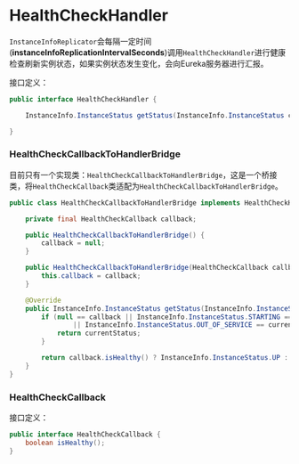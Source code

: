 # HealthCheckHandler

`InstanceInfoReplicator`会每隔一定时间(**instanceInfoReplicationIntervalSeconds**)调用`HealthCheckHandler`进行健康检查刷新实例状态，如果实例状态发生变化，会向Eureka服务器进行汇报。

接口定义：

```java
public interface HealthCheckHandler {

    InstanceInfo.InstanceStatus getStatus(InstanceInfo.InstanceStatus currentStatus);

}
```

### HealthCheckCallbackToHandlerBridge

目前只有一个实现类：`HealthCheckCallbackToHandlerBridge`，这是一个桥接类，将`HealthCheckCallback`类适配为`HealthCheckCallbackToHandlerBridge`。

```java
public class HealthCheckCallbackToHandlerBridge implements HealthCheckHandler {

    private final HealthCheckCallback callback;

    public HealthCheckCallbackToHandlerBridge() {
        callback = null;
    }

    public HealthCheckCallbackToHandlerBridge(HealthCheckCallback callback) {
        this.callback = callback;
    }

    @Override
    public InstanceInfo.InstanceStatus getStatus(InstanceInfo.InstanceStatus currentStatus) {
        if (null == callback || InstanceInfo.InstanceStatus.STARTING == currentStatus
                || InstanceInfo.InstanceStatus.OUT_OF_SERVICE == currentStatus) { // Do not go to healthcheck handler if the status is starting or OOS.
            return currentStatus;
        }

        return callback.isHealthy() ? InstanceInfo.InstanceStatus.UP : InstanceInfo.InstanceStatus.DOWN;
    }
}
```

### HealthCheckCallback

接口定义：

```java
public interface HealthCheckCallback {
    boolean isHealthy();
}
```

